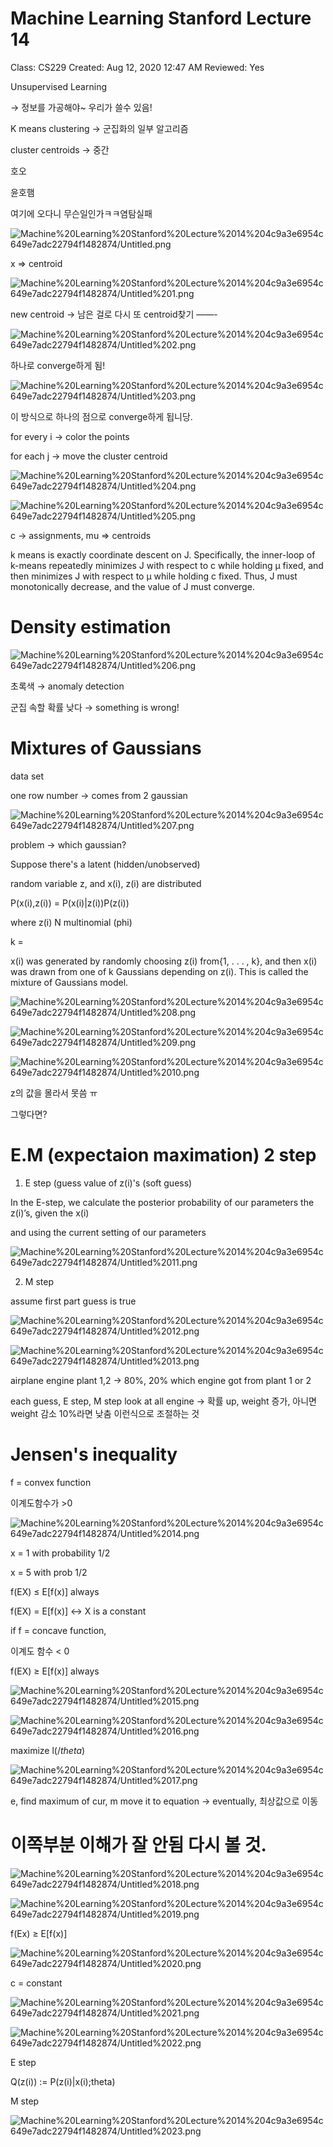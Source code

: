 # Machine Learning Stanford Lecture 14

Class: CS229
Created: Aug 12, 2020 12:47 AM
Reviewed: Yes

Unsupervised Learning

→ 정보를 가공해야~ 우리가 쓸수 있음!

K means clustering → 군집화의 일부 알고리즘

cluster centroids  → 중간

호오

윤호햄

여기에 오다니 무슨일인가ㅋㅋ염탐실패

![Machine%20Learning%20Stanford%20Lecture%2014%204c9a3e6954c649e7adc22794f1482874/Untitled.png](Machine%20Learning%20Stanford%20Lecture%2014%204c9a3e6954c649e7adc22794f1482874/Untitled.png)

x ⇒ centroid

![Machine%20Learning%20Stanford%20Lecture%2014%204c9a3e6954c649e7adc22794f1482874/Untitled%201.png](Machine%20Learning%20Stanford%20Lecture%2014%204c9a3e6954c649e7adc22794f1482874/Untitled%201.png)

 new centroid → 남은 걸로 다시 또 centroid찾기 ——-

![Machine%20Learning%20Stanford%20Lecture%2014%204c9a3e6954c649e7adc22794f1482874/Untitled%202.png](Machine%20Learning%20Stanford%20Lecture%2014%204c9a3e6954c649e7adc22794f1482874/Untitled%202.png)

하나로 converge하게 됨!

![Machine%20Learning%20Stanford%20Lecture%2014%204c9a3e6954c649e7adc22794f1482874/Untitled%203.png](Machine%20Learning%20Stanford%20Lecture%2014%204c9a3e6954c649e7adc22794f1482874/Untitled%203.png)

이 방식으로 하나의 점으로 converge하게 됩니당.

for every i → color the points

for each j → move the cluster centroid

![Machine%20Learning%20Stanford%20Lecture%2014%204c9a3e6954c649e7adc22794f1482874/Untitled%204.png](Machine%20Learning%20Stanford%20Lecture%2014%204c9a3e6954c649e7adc22794f1482874/Untitled%204.png)

![Machine%20Learning%20Stanford%20Lecture%2014%204c9a3e6954c649e7adc22794f1482874/Untitled%205.png](Machine%20Learning%20Stanford%20Lecture%2014%204c9a3e6954c649e7adc22794f1482874/Untitled%205.png)

c → assignments, mu ⇒ centroids

k means  is exactly coordinate descent on J. Specifically, the
inner-loop of k-means repeatedly minimizes J with respect to c while holding
µ fixed, and then minimizes J with respect to µ while holding c fixed. Thus,
J must monotonically decrease, and the value of J must converge.

# Density estimation

![Machine%20Learning%20Stanford%20Lecture%2014%204c9a3e6954c649e7adc22794f1482874/Untitled%206.png](Machine%20Learning%20Stanford%20Lecture%2014%204c9a3e6954c649e7adc22794f1482874/Untitled%206.png)

초록색 → anomaly detection

군집 속할 확률 낮다 → something is wrong!

# Mixtures of Gaussians

data set

one row number → comes from 2 gaussian

![Machine%20Learning%20Stanford%20Lecture%2014%204c9a3e6954c649e7adc22794f1482874/Untitled%207.png](Machine%20Learning%20Stanford%20Lecture%2014%204c9a3e6954c649e7adc22794f1482874/Untitled%207.png)

problem → which gaussian?

Suppose there's a latent (hidden/unobserved)

random variable z, and x(i), z(i) are distributed

P(x(i),z(i)) = P(x(i)|z(i))P(z(i))

where z(i) N multinomial (phi)

k = 

x(i) was generated by randomly choosing z(i) from{1, . . . , k}, and then x(i) was drawn from one of k Gaussians depending on z(i). This is called the mixture of Gaussians model.

![Machine%20Learning%20Stanford%20Lecture%2014%204c9a3e6954c649e7adc22794f1482874/Untitled%208.png](Machine%20Learning%20Stanford%20Lecture%2014%204c9a3e6954c649e7adc22794f1482874/Untitled%208.png)

![Machine%20Learning%20Stanford%20Lecture%2014%204c9a3e6954c649e7adc22794f1482874/Untitled%209.png](Machine%20Learning%20Stanford%20Lecture%2014%204c9a3e6954c649e7adc22794f1482874/Untitled%209.png)

![Machine%20Learning%20Stanford%20Lecture%2014%204c9a3e6954c649e7adc22794f1482874/Untitled%2010.png](Machine%20Learning%20Stanford%20Lecture%2014%204c9a3e6954c649e7adc22794f1482874/Untitled%2010.png)

z의 값을 몰라서 못씀 ㅠ

그렇다면?

# E.M (expectaion maximation) 2 step

1. E step (guess value of z(i)'s  (soft guess)

In the E-step, we calculate the posterior probability of our parameters
the z(i)’s, given the x(i) 

and using the current setting of our parameters

![Machine%20Learning%20Stanford%20Lecture%2014%204c9a3e6954c649e7adc22794f1482874/Untitled%2011.png](Machine%20Learning%20Stanford%20Lecture%2014%204c9a3e6954c649e7adc22794f1482874/Untitled%2011.png)

2. M step

assume first part guess is true

![Machine%20Learning%20Stanford%20Lecture%2014%204c9a3e6954c649e7adc22794f1482874/Untitled%2012.png](Machine%20Learning%20Stanford%20Lecture%2014%204c9a3e6954c649e7adc22794f1482874/Untitled%2012.png)

![Machine%20Learning%20Stanford%20Lecture%2014%204c9a3e6954c649e7adc22794f1482874/Untitled%2013.png](Machine%20Learning%20Stanford%20Lecture%2014%204c9a3e6954c649e7adc22794f1482874/Untitled%2013.png)

airplane engine plant 1,2 → 80%, 20% which engine got from plant 1 or 2

each guess, E step,  M step look at all engine → 확률 up, weight 증가, 아니면 weight 감소 10%라면 낮춤 이런식으로 조절하는 것

# Jensen's inequality

f = convex function

이계도함수가 >0

![Machine%20Learning%20Stanford%20Lecture%2014%204c9a3e6954c649e7adc22794f1482874/Untitled%2014.png](Machine%20Learning%20Stanford%20Lecture%2014%204c9a3e6954c649e7adc22794f1482874/Untitled%2014.png)

x = 1 with probability 1/2

x = 5 with prob 1/2

f(EX) ≤ E[f(x)] always

f(EX) = E[f(x)] ↔ X is a constant

if f = concave function,

이계도 함수 < 0

f(EX) ≥ E[f(x)] always

![Machine%20Learning%20Stanford%20Lecture%2014%204c9a3e6954c649e7adc22794f1482874/Untitled%2015.png](Machine%20Learning%20Stanford%20Lecture%2014%204c9a3e6954c649e7adc22794f1482874/Untitled%2015.png)

![Machine%20Learning%20Stanford%20Lecture%2014%204c9a3e6954c649e7adc22794f1482874/Untitled%2016.png](Machine%20Learning%20Stanford%20Lecture%2014%204c9a3e6954c649e7adc22794f1482874/Untitled%2016.png)

maximize l($/theta$)

![Machine%20Learning%20Stanford%20Lecture%2014%204c9a3e6954c649e7adc22794f1482874/Untitled%2017.png](Machine%20Learning%20Stanford%20Lecture%2014%204c9a3e6954c649e7adc22794f1482874/Untitled%2017.png)

e, find maximum of cur, m move it to equation → eventually, 최상값으로 이동

# 이쪽부분 이해가 잘 안됨 다시 볼 것.

![Machine%20Learning%20Stanford%20Lecture%2014%204c9a3e6954c649e7adc22794f1482874/Untitled%2018.png](Machine%20Learning%20Stanford%20Lecture%2014%204c9a3e6954c649e7adc22794f1482874/Untitled%2018.png)

![Machine%20Learning%20Stanford%20Lecture%2014%204c9a3e6954c649e7adc22794f1482874/Untitled%2019.png](Machine%20Learning%20Stanford%20Lecture%2014%204c9a3e6954c649e7adc22794f1482874/Untitled%2019.png)

f(Ex) ≥ E[f(x)]

![Machine%20Learning%20Stanford%20Lecture%2014%204c9a3e6954c649e7adc22794f1482874/Untitled%2020.png](Machine%20Learning%20Stanford%20Lecture%2014%204c9a3e6954c649e7adc22794f1482874/Untitled%2020.png)

c = constant

![Machine%20Learning%20Stanford%20Lecture%2014%204c9a3e6954c649e7adc22794f1482874/Untitled%2021.png](Machine%20Learning%20Stanford%20Lecture%2014%204c9a3e6954c649e7adc22794f1482874/Untitled%2021.png)

![Machine%20Learning%20Stanford%20Lecture%2014%204c9a3e6954c649e7adc22794f1482874/Untitled%2022.png](Machine%20Learning%20Stanford%20Lecture%2014%204c9a3e6954c649e7adc22794f1482874/Untitled%2022.png)

E step

Q(z(i)) := P(z(i)|x(i);theta)

M step

![Machine%20Learning%20Stanford%20Lecture%2014%204c9a3e6954c649e7adc22794f1482874/Untitled%2023.png](Machine%20Learning%20Stanford%20Lecture%2014%204c9a3e6954c649e7adc22794f1482874/Untitled%2023.png)